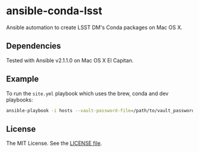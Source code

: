 ansible-conda-lsst
==================

Ansible automation to create LSST DM's Conda packages on Mac OS X.

Dependencies
------------

Tested with Ansible v2.1.1.0 on Mac OS X El Capitan.

Example
-------

To run the `site.yml` playbook which uses the brew, conda and dev playbooks:
```bash
ansible-playbook -i hosts --vault-password-file=/path/to/vault_password.txt ./site.yml
```

License
-------

The MIT License. See the [LICENSE file](https://github.com/lsst-sqre/ansible-beats/blob/master/LICENSE).
